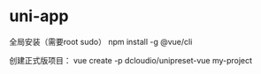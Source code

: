 # uni-app
全局安装（需要root sudo） npm install -g @vue/cli

创建正式版项目： vue create -p dcloudio/unipreset-vue my-project


